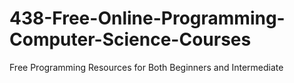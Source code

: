 # 438-Free-Online-Programming-Computer-Science-Courses
Free Programming Resources for Both Beginners and Intermediate
